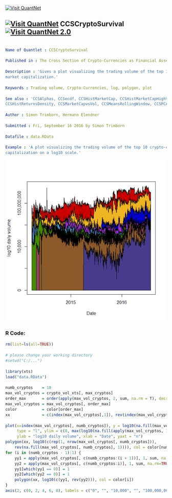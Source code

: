 
[<img src="https://github.com/QuantLet/Styleguide-and-FAQ/blob/master/pictures/banner.png" width="880" alt="Visit QuantNet">](http://quantlet.de/index.php?p=info)

## [<img src="https://github.com/QuantLet/Styleguide-and-Validation-procedure/blob/master/pictures/qloqo.png" alt="Visit QuantNet">](http://quantlet.de/) **CCSCryptoSurvival** [<img src="https://github.com/QuantLet/Styleguide-and-Validation-procedure/blob/master/pictures/QN2.png" width="60" alt="Visit QuantNet 2.0">](http://quantlet.de/d3/ia)

```yaml

Name of Quantlet : CCSCryptoSurvival

Published in : The Cross Section of Crypto-Currencies as Financial Asset

Description : 'Gives a plot visualizing the trading volume of the top 10 crypto-currencies by
market capitalization.'

Keywords : Trading volume, Crypto-Currencies, log, polygon, plot

See also : 'CCSAlphas, CCSecdf, CCSHistMarketCap, CCSHistMarketCapHighValAreas,
CCSHistReturnsDensity, CCSMarketCapvsVol, CCSMeansRollingWindow, CCSPCAExVar, CCSSdRollingWindow'

Author : Simon Trimborn, Hermann Elendner

Submitted : Fri, September 16 2016 by Simon Trimborn

Datafile : data.RData

Example : 'A plot visualizing the trading volume of the top 10 crypto-currencies by market
capitalization on a log10 scale.'

```

![Picture1](CCSCryptoSurvival.png)


### R Code:
```r
rm(list=ls(all=TRUE))

# please change your working directory
#setwd("C:/...")

library(xts)
load("data.RData")

numb_cryptos    = 10
max_vol_cryptos = crypto_vol_xts[, max_cryptos]
order_max       = order(apply(max_vol_cryptos, 2, sum, na.rm = T), decreasing = T)
max_vol_cryptos = max_vol_cryptos[, order_max]
color           = color[order_max]
xx              = c(index(max_vol_cryptos[,1]), rev(index(max_vol_cryptos[,1])))

plot(x=index(max_vol_cryptos[, numb_cryptos]), y = log10(na.fill(max_vol_cryptos[, numb_cryptos], 1)), 
     type = "l", ylim = c(0, max(log10(na.fill(apply(max_vol_cryptos, 1, sum), 1)))), 
     ylab = "log10 daily volume", xlab = "Date", yaxt = "n")
polygon(xx, log10(c(rep(1, nrow(max_vol_cryptos[, numb_cryptos])), 
    rev(na.fill(max_vol_cryptos[, numb_cryptos], 1)))), col = color[numb_cryptos])
for (i in (numb_cryptos - 1):1) {
    yy1 = apply(max_vol_cryptos[, c(numb_cryptos:(i + 1))], 1, sum, na.rm=TRUE)
    yy2 = apply(max_vol_cryptos[, c(numb_cryptos:i)], 1, sum, na.rm=TRUE)
    yy1[which(yy1 == 0)] = 1
    yy2[which(yy2 == 0)] = 1
    polygon(xx, log10(c(yy1, rev(yy2))), col = color[i])
}
axis(2, c(0, 2, 4, 6, 8), labels = c("0", "", "10,000", "", "100,000,000"))
```
